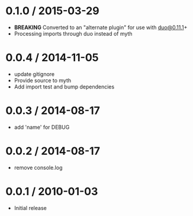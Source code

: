 
0.1.0 / 2015-03-29
==================

  * **BREAKING** Converted to an "alternate plugin" for use with duo@0.11.1+
  * Processing imports through duo instead of myth

0.0.4 / 2014-11-05
==================

  * update gitignore
  * Provide source to myth
  * Add import test and bump dependencies

0.0.3 / 2014-08-17
==================

 * add 'name' for DEBUG

0.0.2 / 2014-08-17
==================

 * remove console.log

0.0.1 / 2010-01-03
==================

  * Initial release
